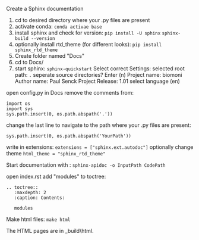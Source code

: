 Create a Sphinx documentation

1. cd to desired directory where your .py files are present
2. activate conda:
`conda activae base`
3. install sphinx and check for version:
`pip install -U sphinx`
`sphinx-build --version`
4. optionally install rtd_theme (for different looks):
`pip install sphinx_rtd_theme`
6. Create folder named "Docs"
7. cd to Docs/
8. start sphinx:
	`sphinx-quickstart`
Select correct Settings:
selected root path: `.`
seperate source directories? Enter (n)
Project name: biomoni
Author name: Paul Senck
Project Release: 1.01
select language (en)

open config.py in Docs
remove the comments from:

	import os
	import sys
	sys.path.insert(0, os.path.abspath('.'))

change the last line to navigate to the path where your .py files are present:

`sys.path.insert(0, os.path.abspath('YourPath'))`

write in extensions:
`extensions = ["sphinx.ext.autodoc"]`
optionally change theme
`html_theme = "sphinx_rtd_theme"`

Start documentation with :
`sphinx-apidoc -o InputPath CodePath`

open index.rst
add "modules" to toctree:


	.. toctree::
	   :maxdepth: 2
	   :caption: Contents:
	   
	   modules

Make html files:
`make html`

The HTML pages are in _build\html.